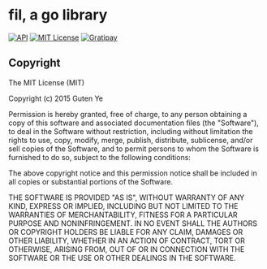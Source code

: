 fil, a go library
================

[![API](http://img.shields.io/badge/api-godoc-blue.svg?style=flat-square)](http://godoc.org/github.com/gutengo/fil)
[![MIT License](http://img.shields.io/badge/license-MIT-blue.svg?style=flat-square)](http://choosealicense.com/licenses/mit)
[![Gratipay](https://img.shields.io/gratipay/%%github.username%%.svg?style=flat-square)](https://gratipay.com/gutenye)

Copyright
---------

The MIT License (MIT)

Copyright (c) 2015 Guten Ye

Permission is hereby granted, free of charge, to any person obtaining a copy
of this software and associated documentation files (the "Software"), to deal
in the Software without restriction, including without limitation the rights
to use, copy, modify, merge, publish, distribute, sublicense, and/or sell
copies of the Software, and to permit persons to whom the Software is
furnished to do so, subject to the following conditions:

The above copyright notice and this permission notice shall be included in all
copies or substantial portions of the Software.

THE SOFTWARE IS PROVIDED "AS IS", WITHOUT WARRANTY OF ANY KIND, EXPRESS OR
IMPLIED, INCLUDING BUT NOT LIMITED TO THE WARRANTIES OF MERCHANTABILITY,
FITNESS FOR A PARTICULAR PURPOSE AND NONINFRINGEMENT. IN NO EVENT SHALL THE
AUTHORS OR COPYRIGHT HOLDERS BE LIABLE FOR ANY CLAIM, DAMAGES OR OTHER
LIABILITY, WHETHER IN AN ACTION OF CONTRACT, TORT OR OTHERWISE, ARISING FROM,
OUT OF OR IN CONNECTION WITH THE SOFTWARE OR THE USE OR OTHER DEALINGS IN THE
SOFTWARE.

